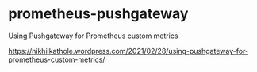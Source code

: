 # prometheus-pushgateway
Using Pushgateway for Prometheus custom metrics

https://nikhilkathole.wordpress.com/2021/02/28/using-pushgateway-for-prometheus-custom-metrics/ 

